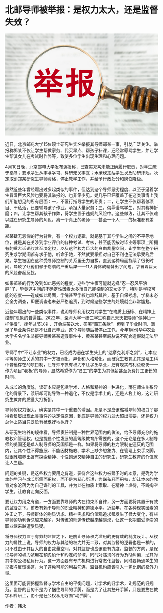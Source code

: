 # 北邮导师被举报：是权力太大，还是监督失效？

![4337981e2bd30ca6d80221fd1c208c60.jpg](https://raw.githubusercontent.com/qqhsx/qqnews_image/main/2024/04/12/北邮导师被举报：是权力太大，还是监督失效？/4337981e2bd30ca6d80221fd1c208c60.jpg)

近日，北京邮电大学15位硕士研究生实名举报其导师郑某一事，引发广泛关注。举报称郑某不仅让学生帮做家务、代买早点、帮孩子补课，还经常辱骂学生，并让学生帮其女儿在考试时作弊等，致使多位学生出现生理和心理问题。

4月10日晚，北京邮电大学发布通报称，已查实郑某未能正确履行职责，对学生疏于指导；要求学生从事与学习、科研无关事宜；未按规定给学生发放助研津贴。决定取消郑某研究生导师资格，停止教学工作，并给予行政处分和岗位降级。

虽然近些年曾经爆出过多起类似的事件，但达到这个导师恶劣程度、以至于逼着学生冒着巨大风险也要将其举报的，也非常少见。她几乎已经覆盖了在这类事情上我们所能想见的所有层面：一，不履行指导学生的职责；二，让学生不仅帮着做项目、干私活，还要辅导孩子作业，承担大量家务；三，侮辱谩骂学生，对其精神折磨；四，让学生帮其孩子作弊，将学生置于违规的风险中。这些做法，让其不仅难以胜任研究生导师的角色，离一个真正的老师——甚至一个人——的标准都有差距。

郑某肆无忌惮的行为背后，有一个权力逻辑，就是基于其与学生之间的不平等地位，就是其在关涉到学业评价的各种考试、考核，甚至能否按时毕业等事项上所拥有的重大话语权甚至决定权，以及这种权力巨大的自由裁量空间，让学生在整个研究生求学期间都有求于她，听命于她，不然就要承担对自己不利也无法承受的后果。学生被困在这种受导师控制的关系里无力自拔，直到这种局面持续了很长时间，导致了让他们濒于崩溃的严重后果——11人身体或精神出了问题，才冒着巨大的风险奋起反抗。

如果郑某的行为没到如此恶劣的程度，这些学生很可能就选择“忍一忍风平浪静”了，毕竟这中间的不确定性因素太多而自己能控制的又太少了，特别是学校可能的态度——造成如此局面，学院甚至学校也难辞其咎，基于自保考虑，学校未必会全力调查，即便调查也未必严格追责，到时候这些学生的处境就会非常尴尬。

近些年爆出的一些类似事件，说明导师利用权力对学生“在物质上压榨、在精神上控制”现象的普遍性。2022年，深圳大学一研三学生称自己天天把导师“像神仙一样供着”，逢年过节送礼，开会端茶送水，签署“霸王条款”，但到了毕业时间、满足了毕业条件还是不让自己毕业，这个导师随后被停止工作。今年1月份华中农业大学多名学生举报导师黄某某造假事件中，黄某某甚至威胁说不配合造假就无法毕业。

导师手中“不让毕业”的权力，已经成为悬在学生头上的“达摩克利斯之剑”，让本应平等的师生关系的其中一方被弱化、异化和人格矮化。而研究生教育尤其是理工科中普遍存在的项目制，让导师不仅有权力不让学生毕业，还有现实的利益驱使——作为项目“老板”的导师，显然希望作为“员工”的学生为其低薪甚至免费打工更长的时间。

从成长的角度说，读研本应是包括学术、人格和精神的一种进化，而在师生关系异化的背景下，读研却可能导致一种退化，不仅是学术上的，还是人格上的，这让研究生教育的质量大打折扣。

导师的权力很大，确实是其中一个重要的诱因。那是不是应该缩减导师的权力？那得看屡屡出现此类事件的决定性原因，到底是导师的权力过大超出需要，还是权力总体上适当只是没有被很好地执行？

从研究生培养的规律看，导师责任制是一种世界范围内的做法，给予导师充分的施教权和管理权，也是提倡个性发展的高等级教育所需要的，这个无论是在多人制导师的美国还是单人制导师的英国都是一样。如果将导师的权力限制在逼仄的范围内，让其个性不得施展、不能因材施教、学术上缺少想象力、在管理上束手束脚，就很难培养出富有探索精神、个性饱满又精神自由的研究生，研究生教育的价值就让人生疑。

问题的关键，是这些权力要用之有道，要符合这些权力被赋予时的本意，是确为学生的学习与成长所需而用权，而不是为私心所诱，为谋私利而用权，却让本来的教育对象沦落为为自己谋利的工具，并为此在物质上索取、在精神上虐待，不断掏空学生，让教育走向反面。

要让权力用之有道，一方面要靠导师的内在约束即自律，另一方面要将其置于有效的监督之下。前者有赖于导师的职业精神和道德水平。近些年，在各种现实因素的冲击之下，导师群体的物质诉求、精神需求和价值观追求都发生了很大变化，有些导师的功利诉求越来越多，对传统的师道传统越来越淡漠，让这一长期倍受尊崇的职业越来越遭受质疑。

将导师权力置于有效的监督之下，是防止导师权力滥用的更有效的制度设计。从权力的属性上说，导师的权力与其他的权力并无二致，对其监督的逻辑也是一样的，只不过由于其巨大的自由裁量空间，对其监督也应该更有力度。监督的方向，是保证导师的权力被用在预先设计和约定的领域，同时对违规的行为及时纠偏，尤其对其中的公权私用行为。这一方面要有专门机构进行常态化监督，同时要畅通学生的举报与反馈渠道，为了避免可能的利益勾连，监督机构应该引入一定比例的校外力量。

这里面可能要把握监督与学术自由的平衡问题，让学术的归学术，让规范的归规范。监督的目的不是为了捆住导师的手脚，而是为了让其放开手脚，只是要放在教学和科研上，而不是在公权私用方面“动手脚”。

作者：韩永

